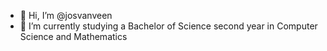 - 👋 Hi, I’m @josvanveen
- 🌱 I’m currently studying a Bachelor of Science second year in Computer Science and Mathematics

<!---
josvanveen/josvanveen is a ✨ special ✨ repository because its `README.md` (this file) appears on your GitHub profile.
You can click the Preview link to take a look at your changes.
--->
